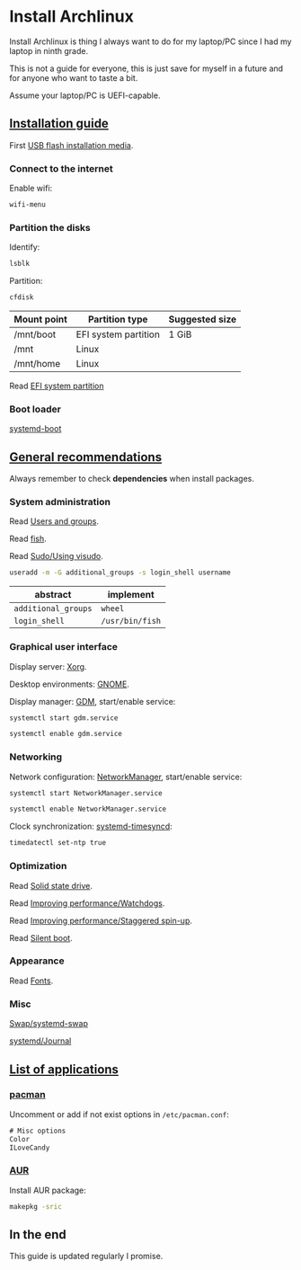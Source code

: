 # Install Archlinux

Install Archlinux is thing I always want to do for my laptop/PC since I had my laptop in ninth grade.

This is not a guide for everyone, this is just save for myself in a future and for anyone who want to taste a bit.

Assume your laptop/PC is UEFI-capable.

## [Installation guide](https://wiki.archlinux.org/index.php/Installation_guide)

First [USB flash installation media](https://wiki.archlinux.org/index.php/USB_flash_installation_media).

### Connect to the internet

Enable wifi:

```sh
wifi-menu
```

### Partition the disks

Identify:

```sh
lsblk
```

Partition:

```sh
cfdisk
```

| Mount point | Partition type       | Suggested size |
| ----------- | -------------------- | -------------- |
| /mnt/boot   | EFI system partition | 1 GiB          |
| /mnt        | Linux                |                |
| /mnt/home   | Linux                |                |

Read [EFI system partition](https://wiki.archlinux.org/index.php/EFI_system_partition)

### Boot loader

[systemd-boot](https://wiki.archlinux.org/index.php/Systemd-boot)

## [General recommendations](https://wiki.archlinux.org/index.php/General_recommendations)

Always remember to check **dependencies** when install packages.

### System administration

Read [Users and groups](https://wiki.archlinux.org/index.php/Users_and_groups).

Read [fish](https://wiki.archlinux.org/index.php/fish).

Read [Sudo/Using visudo](https://wiki.archlinux.org/index.php/Sudo#Using_visudo).

```sh
useradd -m -G additional_groups -s login_shell username
```

| abstract            | implement       |
| ------------------- | --------------- |
| `additional_groups` | `wheel`         |
| `login_shell`       | `/usr/bin/fish` |

### Graphical user interface

Display server: [Xorg](https://wiki.archlinux.org/index.php/Xorg).

Desktop environments: [GNOME](https://wiki.archlinux.org/index.php/GNOME).

Display manager: [GDM](https://wiki.archlinux.org/index.php/GDM), start/enable service:

```sh
systemctl start gdm.service

systemctl enable gdm.service
```

### Networking

Network configuration: [NetworkManager](https://wiki.archlinux.org/index.php/NetworkManager), start/enable service:

```sh
systemctl start NetworkManager.service

systemctl enable NetworkManager.service
```

Clock synchronization: [systemd-timesyncd](https://wiki.archlinux.org/index.php/Systemd-timesyncd):

```sh
timedatectl set-ntp true
```

### Optimization

Read [Solid state drive](https://wiki.archlinux.org/index.php/Solid_state_drive).

Read [Improving performance/Watchdogs](https://wiki.archlinux.org/index.php/Improving_performance#Watchdogs).

Read [Improving performance/Staggered spin-up](https://wiki.archlinux.org/index.php/Improving_performance/Boot_process#Staggered_spin-up).

Read [Silent boot](https://wiki.archlinux.org/index.php/Silent_boot).

### Appearance

Read [Fonts](https://wiki.archlinux.org/index.php/Fonts).

### Misc

[Swap/systemd-swap](https://wiki.archlinux.org/index.php/Swap#systemd-swap)

[systemd/Journal](https://wiki.archlinux.org/index.php/Systemd/Journal)

## [List of applications](https://wiki.archlinux.org/index.php/List_of_applications)

### [pacman](https://wiki.archlinux.org/index.php/pacman)

Uncomment or add if not exist options in `/etc/pacman.conf`:

```txt
# Misc options
Color
ILoveCandy
```

### [AUR](https://wiki.archlinux.org/index.php/Arch_User_Repository)

Install AUR package:

```sh
makepkg -sric
```

## In the end

This guide is updated regularly I promise.
